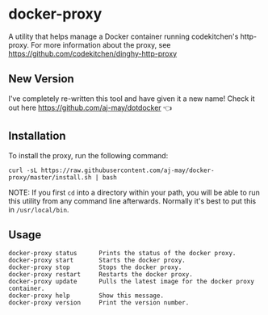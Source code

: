 # docker-proxy

A utility that helps manage a Docker container running codekitchen's http-proxy. For more information about the proxy, see https://github.com/codekitchen/dinghy-http-proxy

## New Version

I've completely re-written this tool and have given it a new name!  Check it out here https://github.com/aj-may/dotdocker 👈

## Installation

To install the proxy, run the following command:

```
curl -sL https://raw.githubusercontent.com/aj-may/docker-proxy/master/install.sh | bash
```

NOTE: If you first `cd` into a directory within your path, you will be able to run this utility from any command line afterwards. Normally it's best to put this in `/usr/local/bin`.

## Usage

```
docker-proxy status      Prints the status of the docker proxy.
docker-proxy start       Starts the docker proxy.
docker-proxy stop        Stops the docker proxy.
docker-proxy restart     Restarts the docker proxy.
docker-proxy update      Pulls the latest image for the docker proxy container.
docker-proxy help        Show this message.
docker-proxy version     Print the version number.
```
